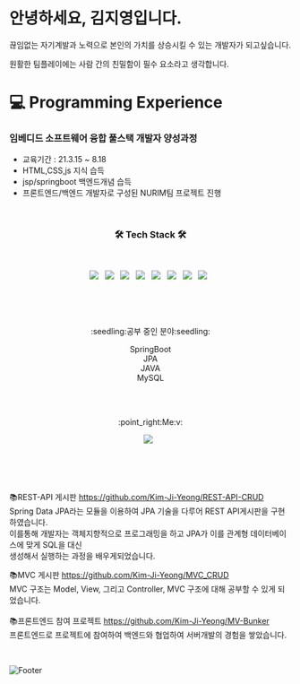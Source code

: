 
# 안녕하세요, 김지영입니다.

끊임없는 자기계발과 노력으로 본인의 가치를 상승시킬 수 있는 개발자가 되고싶습니다.

원활한 팀플레이에는 사람 간의 친밀함이 필수 요소라고 생각합니다.




# 💻 Programming Experience

### 임베디드 소프트웨어 융합 풀스택 개발자 양성과정

- 교육기간 : 21.3.15 ~ 8.18
- HTML,CSS,js 지식 습득
- jsp/springboot 백엔드개념 습득
- 프론트엔드/백엔드 개발자로 구성된 NURIM팀 프로젝트 진행



<br>
<h3 align="center"><b>🛠 Tech Stack 🛠</b></h3>
</br>
<p align="center">
  <img src="https://img.shields.io/badge/Java-1F6B75?style=flat&logo=OpenJDK&logoColor=white"/> &nbsp
<img src="https://img.shields.io/badge/HTML5-E34F26?style=plastic-square&logo=HTML5&logoColor=white"/></a> &nbsp
<img src="https://img.shields.io/badge/CSS3-1572B6?style=plastic-square&logo=CSS3&logoColor=white"/></a> &nbsp
<img src="https://img.shields.io/badge/JavaScript-F7DF1E?style=plastic-square&logo=JavaScript&logoColor=white"/></a> &nbsp
<!-- <img src="https://img.shields.io/badge/Android-3DDC84?style=plastic-square&logo=Android&logoColor=white"/></a> &nbsp -->
<img src="https://img.shields.io/badge/MySQL-4479A1?style=plastic-square&logo=MySQL&logoColor=white"/></a> &nbsp 
<img src="https://img.shields.io/badge/SringBoot-6DB33F?style=plastic-square&logo=SringBoot&logoColor=white"/></a> &nbsp 
<img src="https://img.shields.io/badge/Bootstrap-7952B3?style=plastic-square&logo=Bootstrap&logoColor=white"/></a> &nbsp 
<img src="https://img.shields.io/badge/PostsgresSQL-4169E1?style=plastic-square&logo=PostsgresSQL&logoColor=white"/></a> &nbsp 


</p>
</br>
</br>
</br>
<p align="center">
:seedling:공부 중인 분야:seedling: </br>
<p align="center">
SpringBoot</br>
JPA</br>
JAVA</br>
MySQL
</p>
</br></br>


<p align="center">
:point_right:Me:v:
<p align="center">
<a href="https://velog.io/@yeong6415"><img src="https://img.shields.io/badge/Vlog-20C997?style=plastic-square&logo=Vlog&logoColor=white"/></a> &nbsp


</br></br></br></br>
:books:REST-API 게시판 https://github.com/Kim-Ji-Yeong/REST-API-CRUD</br>
Spring Data JPA라는 모듈을 이용하여 JPA 기술을 다루어 REST API게시판을 구현하였습니다.</br>
이를통해 개발자는 객체지향적으로 프로그래밍을 하고 JPA가 이를 관계형 데이터베이스에 맞게 SQL을 대신 </br>생성해서 실행하는 과정을 배우게되었습니다.


:books:MVC 게시판 https://github.com/Kim-Ji-Yeong/MVC_CRUD</br>
MVC 구조는 Model, View, 그리고 Controller, MVC 구조에 대해 공부할 수 있게 되었습니다.<br></br>
:books:프론트엔드 참여 프로젝트 https://github.com/Kim-Ji-Yeong/MV-Bunker  <br>
프론트엔드로 프로젝트에 참여하여 백엔드와 협업하여 서버개발의 경험을 쌓았습니다.

<br>

![Footer](https://capsule-render.vercel.app/api?type=waving&color=auto&height=200&section=footer)
